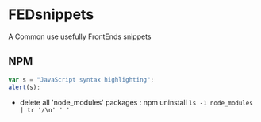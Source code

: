 # FEDsnippets
A Common use usefully FrontEnds snippets   


## NPM 

```javascript
var s = "JavaScript syntax highlighting";
alert(s);
```


- delete all 'node_modules' packages :
npm uninstall `ls -1 node_modules | tr '/\n' ' '`
